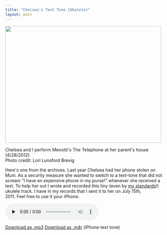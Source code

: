 ```yaml
---
title: "Chelsea's Text Tone [Ukulele]"
layout: post
---
```


<div id="attachment_1145" style="width: 510px" class="wp-caption alignnone"><a href="http://blog.classicalcode.com/wp-content/uploads/2012/08/531292_3691278771372_40740060_n.jpg"><img class="size-large wp-image-1145  " title="531292_3691278771372_40740060_n" src="http://blog.classicalcode.com/wp-content/uploads/2012/08/531292_3691278771372_40740060_n-500x375.jpg" alt="" width="500" height="375" /></a><p class="wp-caption-text">Chelsea and I perform Menotti's The Telephone at her parent's house (4/28/2012)<br />Photo credit: Lori Lunsford Brevig</p></div>

Here's one from the archives. Last year Chelsea had her phone stolen on Muni. As a security measure she wanted to switch to a text-tone that did not scream "I have en expensive phone in my purse!" whenever she received a text. To help her out I wrote and recorded this tiny (even by <a href="http://blog.classicalcode.com/2009/07/original-song-our-love-will-last-as-long/">my standards</a>!) ukulele track. I have in my records that I sent it to her on July 15th, 2011. Feel free to use it your iPhone.

<audio id="wp_mep_9" src="http://blog.classicalcode.com/wp-content/uploads/2012/08/Chelseas-Text-Tome-C6-Harmonics.mp3" type="audio/mp3"    controls="controls" preload="none"  ></audio>

<a href="http://blog.classicalcode.com/wp-content/uploads/2012/08/Chelseas-Text-Tome-C6-Harmonics.mp3">Download as .mp3</a>
<a href="http://blog.classicalcode.com/wp-content/uploads/2012/08/Chelseas-Text-Tome-C6-Harmonics.m4r">Download as .m4r</a> (iPhone text tone)

